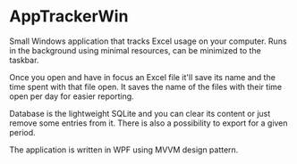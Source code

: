 # AppTrackerWin

Small Windows application that tracks Excel usage on your computer. Runs in the background using minimal resources, can be minimized to the taskbar.

Once you open and have in focus an Excel file it'll save its name and the time spent with that file open. It saves the name of the files with their time open per day for easier reporting.

Database is the lightweight SQLite and you can clear its content or just remove some entries from it. There is also a possibility to export for a given period.

The application is written in WPF using MVVM design pattern.
